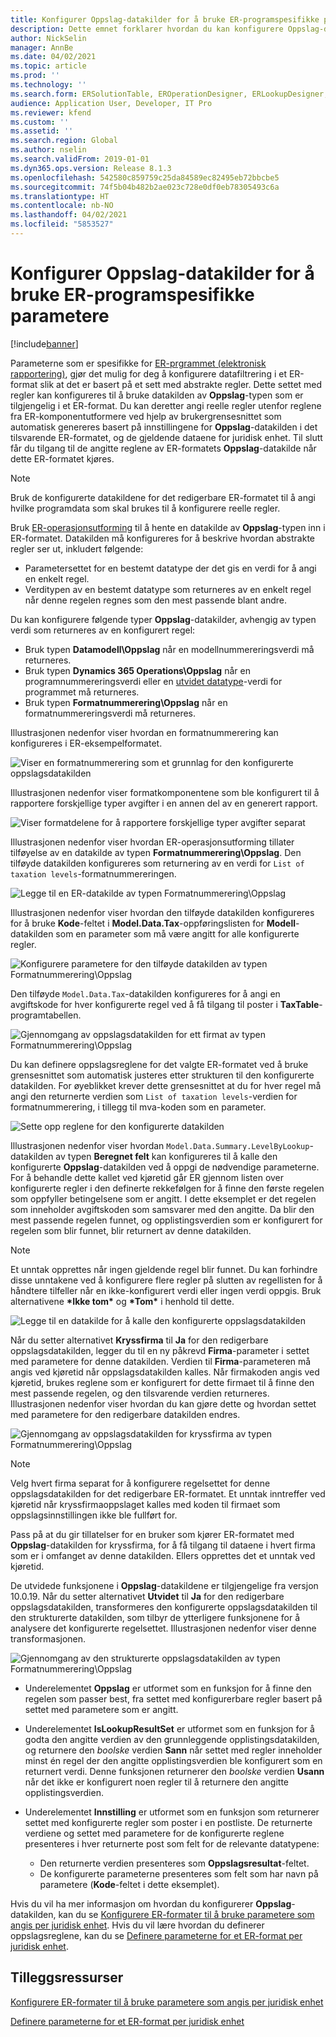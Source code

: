 ```yaml
---
title: Konfigurer Oppslag-datakilder for å bruke ER-programspesifikke parametere
description: Dette emnet forklarer hvordan du kan konfigurere Oppslag-datakilder i ER-formater (elektronisk rapportering) for å bruker parametere som er spesifikek for ER-programmet.
author: NickSelin
manager: AnnBe
ms.date: 04/02/2021
ms.topic: article
ms.prod: ''
ms.technology: ''
ms.search.form: ERSolutionTable, EROperationDesigner, ERLookupDesigner, ERComponentLookupStructureEditing
audience: Application User, Developer, IT Pro
ms.reviewer: kfend
ms.custom: ''
ms.assetid: ''
ms.search.region: Global
ms.author: nselin
ms.search.validFrom: 2019-01-01
ms.dyn365.ops.version: Release 8.1.3
ms.openlocfilehash: 542580c859759c25da84589ec82495eb72bbcbe5
ms.sourcegitcommit: 74f5b04b482b2ae023c728e0df0eb78305493c6a
ms.translationtype: HT
ms.contentlocale: nb-NO
ms.lasthandoff: 04/02/2021
ms.locfileid: "5853527"
---
```

# <a name="configure-lookup-data-sources-to-use-er-application-specific-parameters"></a>Konfigurer Oppslag-datakilder for å bruke ER-programspesifikke parametere 

[!include[banner](../includes/banner.md)]

Parameterne som er spesifikke for [ER-prgrammet (elektronisk rapportering)](general-electronic-reporting.md), gjør det mulig for deg å konfigurere datafiltrering i et ER-format slik at det er basert på et sett med abstrakte regler. Dette settet med regler kan konfigureres til å bruke datakilden av **Oppslag**-typen som er tilgjengelig i et ER-format. Du kan deretter angi reelle regler utenfor reglene fra ER-komponentutformere ved hjelp av brukergrensesnittet som automatisk genereres basert på innstillingene for **Oppslag**-datakilden i det tilsvarende ER-formatet, og de gjeldende dataene for juridisk enhet. Til slutt får du tilgang til de angitte reglene av ER-formatets **Oppslag**-datakilde når dette ER-formatet kjøres.

> [!NOTE]
> Bruk de konfigurerte datakildene for det redigerbare ER-formatet til å angi hvilke programdata som skal brukes til å konfigurere reelle regler.

Bruk [ER-operasjonsutforming](general-electronic-reporting.md#building-a-format-that-uses-a-data-model-as-a-base) til å hente en datakilde av **Oppslag**-typen inn i ER-formatet. Datakilden må konfigureres for å beskrive hvordan abstrakte regler ser ut, inkludert følgende:

   - Parametersettet for en bestemt datatype der det gis en verdi for å angi en enkelt regel.
   - Verditypen av en bestemt datatype som returneres av en enkelt regel når denne regelen regnes som den mest passende blant andre.

Du kan konfigurere følgende typer **Oppslag**-datakilder, avhengig av typen verdi som returneres av en konfigurert regel:

   - Bruk typen **Datamodell\Oppslag** når en modellnummereringsverdi må returneres.
   - Bruk typen **Dynamics 365 Operations\Oppslag** når en programnummereringsverdi eller en [utvidet datatype](../extensibility/extensible-edts.md)-verdi for programmet må returneres.
   - Bruk typen **Formatnummerering\Oppslag** når en formatnummereringsverdi må returneres.

Illustrasjonen nedenfor viser hvordan en formatnummerering kan konfigureres i ER-eksempelformatet.

   ![Viser en formatnummerering som et grunnlag for den konfigurerte oppslagsdatakilden](./media/er-lookup-data-sources-img1.gif)

Illustrasjonen nedenfor viser formatkomponentene som ble konfigurert til å rapportere forskjellige typer avgifter i en annen del av en generert rapport.

   ![Viser formatdelene for å rapportere forskjellige typer avgifter separat](./media/er-lookup-data-sources-img2.png)

Illustrasjonen nedenfor viser hvordan ER-operasjonsutforming tillater tilføyelse av en datakilde av typen **Formatnummerering\Oppslag**.  Den tilføyde datakilden konfigureres som returnering av en verdi for `List of taxation levels`-formatnummereringen.

   ![Legge til en ER-datakilde av typen Formatnummerering\Oppslag](./media/er-lookup-data-sources-img3.gif)

Illustrasjonen nedenfor viser hvordan den tilføyde datakilden konfigureres for å bruke **Kode**-feltet i **Model.Data.Tax**-oppføringslisten for **Modell**-datakilden som en parameter som må være angitt for alle konfigurerte regler.

![Konfigurere parametere for den tilføyde datakilden av typen Formatnummerering\Oppslag](./media/er-lookup-data-sources-img4.gif)

Den tilføyde `Model.Data.Tax`-datakilden konfigureres for å angi en avgiftskode for hver konfigurerte regel ved å få tilgang til poster i **TaxTable**-programtabellen.

   ![Gjennomgang av oppslagsdatakilden for ett firmat av typen Formatnummerering\Oppslag](./media/er-lookup-data-sources-img5.gif)

Du kan definere oppslagsreglene for det valgte ER-formatet ved å bruke grensesnittet som automatisk justeres etter strukturen til den konfigurerte datakilden. For øyeblikket krever dette grensesnittet at du for hver regel må angi den returnerte verdien som `List of taxation levels`-verdien for formatnummerering, i tillegg til mva-koden som en parameter.

   ![Sette opp reglene for den konfigurerte datakilden](./media/er-lookup-data-sources-img6.gif)

Illustrasjonen nedenfor viser hvordan `Model.Data.Summary.LevelByLookup`-datakilden av typen **Beregnet felt** kan konfigureres til å kalle den konfigurerte **Oppslag**-datakilden ved å oppgi de nødvendige parameterne. For å behandle dette kallet ved kjøretid går ER gjennom listen over konfigurerte regler i den definerte rekkefølgen for å finne den første regelen som oppfyller betingelsene som er angitt. I dette eksemplet er det regelen som inneholder avgiftskoden som samsvarer med den angitte. Da blir den mest passende regelen funnet, og opplistingsverdien som er konfigurert for regelen som blir funnet, blir returnert av denne datakilden.

> [!NOTE]
> Et unntak opprettes når ingen gjeldende regel blir funnet. Du kan forhindre disse unntakene ved å konfigurere flere regler på slutten av regellisten for å håndtere tilfeller når en ikke-konfigurert verdi eller ingen verdi oppgis. Bruk alternativene **\*Ikke tom\*** og **\*Tom\*** i henhold til dette.  
>
> ![Legge til en datakilde for å kalle den konfigurerte oppslagsdatakilden](./media/er-lookup-data-sources-img7.png)

Når du setter alternativet **Kryssfirma** til **Ja** for den redigerbare oppslagsdatakilden, legger du til en ny påkrevd **Firma**-parameter i settet med parametere for denne datakilden. Verdien til **Firma**-parameteren må angis ved kjøretid når oppslagsdatakilden kalles. Når firmakoden angis ved kjøretid, brukes reglene som er konfigurert for dette firmaet til å finne den mest passende regelen, og den tilsvarende verdien returneres. Illustrasjonen nedenfor viser hvordan du kan gjøre dette og hvordan settet med parametere for den redigerbare datakilden endres.

   ![Gjennomgang av oppslagsdatakilden for kryssfirma av typen Formatnummerering\Oppslag](./media/er-lookup-data-sources-img8.gif)

> [!NOTE]
> Velg hvert firma separat for å konfigurere regelsettet for denne oppslagsdatakilden for det redigerbare ER-formatet. Et unntak inntreffer ved kjøretid når kryssfirmaoppslaget kalles med koden til firmaet som oppslagsinnstillingen ikke ble fullført for.
>
> Pass på at du gir tillatelser for en bruker som kjører ER-formatet med **Oppslag**-datakilden for kryssfirma, for å få tilgang til dataene i hvert firma som er i omfanget av denne datakilden. Ellers opprettes det et unntak ved kjøretid.

De utvidede funksjonene i **Oppslag**-datakildene er tilgjengelige fra versjon 10.0.19. Når du setter alternativet **Utvidet** til **Ja** for den redigerbare oppslagsdatakilden, transformeres den konfigurerte oppslagsdatakilden til den strukturerte datakilden, som tilbyr de ytterligere funksjonene for å analysere det konfigurerte regelsettet. Illustrasjonen nedenfor viser denne transformasjonen.

   ![Gjennomgang av den strukturerte oppslagsdatakilden av typen Formatnummerering\Oppslag](./media/er-lookup-data-sources-img9.gif)

- Underelementet **Oppslag** er utformet som en funksjon for å finne den regelen som passer best, fra settet med konfigurerbare regler basert på settet med parametere som er angitt.
- Underelementet **IsLookupResultSet** er utformet som en funksjon for å godta den angitte verdien av den grunnleggende opplistingsdatakilden, og returnere den *boolske* verdien **Sann** når settet med regler inneholder minst én regel der den angitte opplistingsverdien ble konfigurert som en returnert verdi. Denne funksjonen returnerer den *boolske* verdien **Usann** når det ikke er konfigurert noen regler til å returnere den angitte opplistingsverdien.
- Underelementet **Innstilling** er utformet som en funksjon som returnerer settet med konfigurerte regler som poster i en postliste. De returnerte verdiene og settet med parametere for de konfigurerte reglene presenteres i hver returnerte post som felt for de relevante datatypene:

    - Den returnerte verdien presenteres som **Oppslagsresultat**-feltet.
    - De konfigurerte parameterne presenteres som felt som har navn på parametere (**Kode**-feltet i dette eksemplet).

Hvis du vil ha mer informasjon om hvordan du konfigurerer **Oppslag**-datakilden, kan du se [Konfigurere ER-formater til å bruke parametere som angis per juridisk enhet](er-app-specific-parameters-configure-format.md). Hvis du vil lære hvordan du definerer oppslagsreglene, kan du se [Definere parameterne for et ER-format per juridisk enhet](er-app-specific-parameters-set-up.md).

## <a name="additional-resources"></a>Tilleggsressurser

[Konfigurere ER-formater til å bruke parametere som angis per juridisk enhet](er-app-specific-parameters-configure-format.md)

[Definere parameterne for et ER-format per juridisk enhet](er-app-specific-parameters-set-up.md)
